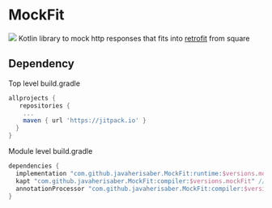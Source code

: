 # MockFit
[![](https://jitpack.io/v/javaherisaber/MockFit.svg)](https://jitpack.io/#javaherisaber/MockFit)
Kotlin library to mock http responses that fits into [retrofit](https://github.com/square/retrofit) from square

## Dependency
Top level build.gradle
```groovy
allprojects {
   repositories {
    ...
    maven { url 'https://jitpack.io' }
  }
}
```

Module level build.gradle
```groovy
dependencies {
  implementation "com.github.javaherisaber.MockFit:runtime:$versions.mockFit"
  kapt "com.github.javaherisaber.MockFit:compiler:$versions.mockFit" // for Kotlin (make sure to include kapt plugin also)
  annotationProcessor "com.github.javaherisaber.MockFit:compiler:$versions.mockFit" // for Java
}
```